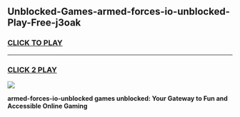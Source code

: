 
## Unblocked-Games-armed-forces-io-unblocked-Play-Free-j3oak
<h3>
<a href="https://premium76.site?title=armed-forces-io-unblocked&ref=19M">CLICK TO PLAY</a></h3>
<hr>

<h3>
<a href="https://premium76.site?title=armed-forces-io-unblocked&ref=19M">CLICK 2 PLAY</a>
  
</h3>

<a href="https://premium76.site?title=armed-forces-io-unblocked&ref=19M"><img src="https://clearcache.store/games.png"></a>


**armed-forces-io-unblocked games unblocked: Your Gateway to Fun and Accessible Online Gaming**
